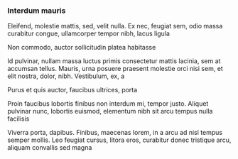 ### Interdum mauris

Eleifend, molestie mattis, sed, velit nulla. Ex nec, feugiat sem, odio massa curabitur congue, ullamcorper tempor nibh, lacus ligula

Non commodo, auctor sollicitudin platea habitasse

Id pulvinar, nullam massa luctus primis consectetur mattis lacinia, sem at accumsan tellus. Mauris, urna posuere praesent molestie orci nisi sem, et elit nostra, dolor, nibh. Vestibulum, ex, a

Purus et quis auctor, faucibus ultrices, porta

Proin faucibus lobortis finibus non interdum mi, tempor justo. Aliquet pulvinar nunc, lobortis euismod, elementum nibh sit arcu tempus nulla facilisis

Viverra porta, dapibus. Finibus, maecenas lorem, in a arcu ad nisl tempus semper mollis. Leo feugiat cursus, litora eros, curabitur donec tristique arcu, aliquam convallis sed magna


